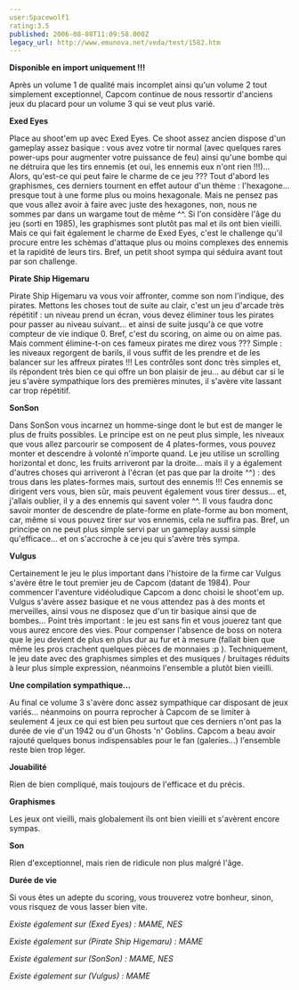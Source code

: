 ```yaml
---
user:Spacewolf1
rating:3.5
published: 2006-08-08T11:09:58.000Z
legacy_url: http://www.emunova.net/veda/test/1582.htm
---
```

**Disponible en import uniquement !!!**  

  

Après un volume 1 de qualité mais incomplet ainsi qu'un volume 2 tout simplement exceptionnel, Capcom continue de nous ressortir d'anciens jeux du placard pour un volume 3 qui se veut plus varié.  

  

**Exed Eyes**  

Place au shoot'em up avec Exed Eyes. Ce shoot assez ancien dispose d'un gameplay assez basique : vous avez votre tir normal (avec quelques rares power-ups pour augmenter votre puissance de feu) ainsi qu'une bombe qui ne détruira que les tirs ennemis (et oui, les ennemis eux n'ont rien !!!)... Alors, qu'est-ce qui peut faire le charme de ce jeu ??? Tout d'abord les graphismes, ces derniers tournent en effet autour d'un thème : l'hexagone... presque tout à une forme plus ou moins hexagonale. Mais ne pensez pas que vous allez avoir à faire avec juste des hexagones, non, nous ne sommes par dans un wargame tout de même ^^. Si l'on considère l'âge du jeu (sorti en 1985), les graphismes sont plutôt pas mal et ils ont bien vieilli. Mais ce qui fait également le charme de Exed Eyes, c'est le challenge qu'il procure entre les schèmas d'attaque plus ou moins complexes des ennemis et la rapidité de leurs tirs. Bref, un petit shoot sympa qui séduira avant tout par son challenge.  

  

**Pirate Ship Higemaru**  

Pirate Ship Higemaru va vous voir affronter, comme son nom l'indique, des pirates. Mettons les choses tout de suite au clair, c'est un jeu d'arcade très répétitif : un niveau prend un écran, vous devez éliminer tous les pirates pour passer au niveau suivant... et ainsi de suite jusqu'à ce que votre compteur de vie indique 0\. Bref, c'est du scoring, on aime ou on aime pas. Mais comment élimine-t-on ces fameux pirates me direz vous ??? Simple : les niveaux regorgent de barils, il vous suffit de les prendre et de les balancer sur les affreux pirates !!! Les contrôles sont donc très simples et, ils répondent très bien ce qui offre un bon plaisir de jeu... au début car si le jeu s'avère sympathique lors des premières minutes, il s'avère vite lassant car trop répétitif.  

  

**SonSon**  

Dans SonSon vous incarnez un homme-singe dont le but est de manger le plus de fruits possibles. Le principe est on ne peut plus simple, les niveaux que vous allez parcourir se composent de 4 plates-formes, vous pouvez monter et descendre à volonté n'importe quand. Le jeu utilise un scrolling horizontal et donc, les fruits arriveront par la droite... mais il y a également d'autres choses qui arriveront à l'écran (et pas que par la droite ^^) : des trous dans les plates-formes mais, surtout des ennemis !!! Ces ennemis se dirigent vers vous, bien sûr, mais peuvent également vous tirer dessus... et, j'allais oublier, il y a des ennemis qui savent voler ^^. Il vous faudra donc savoir monter de descendre de plate-forme en plate-forme au bon moment, car, même si vous pouvez tirer sur vos ennemis, cela ne suffira pas. Bref, un principe on ne peut plus simple servi par un gameplay aussi simple qu'efficace... et on s'accroche à ce jeu qui s'avère très sympa.  

  

**Vulgus**  

Certainement le jeu le plus important dans l'histoire de la firme car Vulgus s'avère être le tout premier jeu de Capcom (datant de 1984). Pour commencer l'aventure vidéoludique Capcom a donc choisi le shoot'em up. Vulgus s'avère assez basique et ne vous attendez pas à des monts et merveilles, ainsi vous ne disposez que d'un tir basique ainsi que de bombes... Point très important : le jeu est sans fin et vous jouerez tant que vous aurez encore des vies. Pour compenser l'absence de boss on notera que le jeu devient de plus en plus dur au fur et à mesure (fallait bien que même les pros crachent quelques pièces de monnaies :p ). Techniquement, le jeu date avec des graphismes simples et des musiques / bruitages réduits à leur plus simple expression, néanmoins l'ensemble a plutôt bien vieilli.  

  

**Une compilation sympathique...**  

Au final ce volume 3 s'avère donc assez sympathique car disposant de jeux variés... néanmoins on pourra reprocher à Capcom de se limiter à seulement 4 jeux ce qui est bien peu surtout que ces derniers n'ont pas la durée de vie d'un 1942 ou d'un Ghosts 'n' Goblins. Capcom a beau avoir rajouté quelques bonus indispensables pour le fan (galeries...) l'ensemble reste bien trop léger.  

  

  

**Jouabilité**  

Rien de bien compliqué, mais toujours de l'efficace et du précis.  

**Graphismes**  

Les jeux ont vieilli, mais globalement ils ont bien vieilli et s'avèrent encore sympas.  

**Son**  

Rien d'exceptionnel, mais rien de ridicule non plus malgré l'âge.  

**Durée de vie**  

Si vous êtes un adepte du scoring, vous trouverez votre bonheur, sinon, vous risquez de vous lasser bien vite.  

  

  

_Existe également sur (Exed Eyes) :_ _MAME, NES_  

_Existe également sur (Pirate Ship Higemaru) :_ _MAME_  

_Existe également sur (SonSon) :_ _MAME, NES_  

_Existe également sur (Vulgus) :_ _MAME_